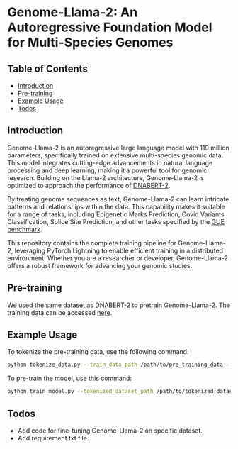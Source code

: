 # Genome-Llama-2: An Autoregressive Foundation Model for Multi-Species Genomes

## Table of Contents
- [Introduction](#introduction)
- [Pre-training](#pre-training)
- [Example Usage](#example-usage)
- [Todos](#todos)

## Introduction
Genome-Llama-2 is an autoregressive large language model with 119 million parameters, specifically trained on extensive multi-species genomic data. This model integrates cutting-edge advancements in natural language processing and deep learning, making it a powerful tool for genomic research. Building on the Llama-2 architecture, Genome-Llama-2 is optimized to approach the performance of [DNABERT-2](https://github.com/MAGICS-LAB/DNABERT_2).

By treating genome sequences as text, Genome-Llama-2 can learn intricate patterns and relationships within the data. This capability makes it suitable for a range of tasks, including Epigenetic Marks Prediction, Covid Variants Classification, Splice Site Prediction, and other tasks specified by the [GUE benchmark](https://github.com/MAGICS-LAB/DNABERT_2).

This repository contains the complete training pipeline for Genome-Llama-2, leveraging PyTorch Lightning to enable efficient training in a distributed environment. Whether you are a researcher or developer, Genome-Llama-2 offers a robust framework for advancing your genomic studies.

## Pre-training
We used the same dataset as DNABERT-2 to pretrain Genome-Llama-2. The training data can be accessed [here](https://drive.google.com/file/d/1dSXJfwGpDSJ59ry9KAp8SugQLK35V83f/view).

## Example Usage
To tokenize the pre-training data, use the following command:
```bash
python tokenize_data.py --train_data_path /path/to/pre_training_data --tokenized_dataset_path /path/to/store/tokenized_data
```

To pre-train the model, use this command:
```bash
python train_model.py --tokenized_dataset_path /path/to/tokenized_dataset --checkpoint_dir_path /path/to/store/checkpoints --log_dir_path /path/to/store/logs
```

## Todos
- Add code for fine-tuning Genome-Llama-2 on specific dataset.
- Add requirement.txt file.
